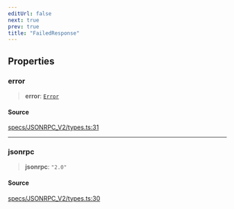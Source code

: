 ```yaml
---
editUrl: false
next: true
prev: true
title: "FailedResponse"
---
```


## Properties

### error

> **error**: [`Error`](Error.md)

#### Source

[specs/JSONRPC\_V2/types.ts:31](https://github.com/chord-ts/rpc/blob/0637e5c/src/specs/JSONRPC_V2/types.ts#L31)

***

### jsonrpc

> **jsonrpc**: `"2.0"`

#### Source

[specs/JSONRPC\_V2/types.ts:30](https://github.com/chord-ts/rpc/blob/0637e5c/src/specs/JSONRPC_V2/types.ts#L30)
